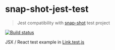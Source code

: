 # snap-shot-jest-test

> Jest compatibility with [snap-shot][snap-shot] test project

[![Build status][ci-image] ][ci-url]

JSX / React test example in [Link.test.js](Link.test.js)

[snap-shot]: https://github.com/bahmutov/snap-shot
[ci-image]: https://travis-ci.org/bahmutov/snap-shot-jest-test.svg?branch=master
[ci-url]: https://travis-ci.org/bahmutov/snap-shot-jest-test
